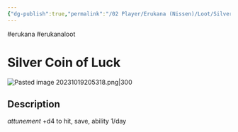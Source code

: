 ```yaml
---
{"dg-publish":true,"permalink":"/02 Player/Erukana (Nissen)/Loot/Silver coin of luck/","tags":["erukana","erukanaloot"]}
---
```



#erukana #erukanaloot 

# Silver Coin of Luck

![Pasted image 20231019205318.png|300](/img/user/10%20Attachments/Pasted%20image%2020231019205318.png)
## Description

*attunement* 
+d4 to hit, save, ability  1/day  